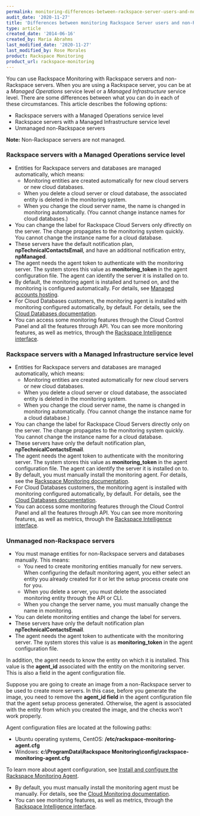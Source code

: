 ```yaml
---
permalink: monitoring-differences-between-rackspace-server-users-and-non-rackspace-server-users/
audit_date: '2020-11-27'
title: 'Differences between monitoring Rackspace Server users and non-Rackspace Server users'
type: article
created_date: '2014-06-16'
created_by: Maria Abrahms
last_modified_date: '2020-11-27'
last_modified_by: Rose Morales
product: Rackspace Monitoring
product_url: rackspace-monitoring
---
```


You can use Rackspace Monitoring with Rackspace servers and non-Rackspace
servers. When you are using a Rackspace server, you can be at a *Managed
Operations* service level or a *Managed Infrastructure* service level. There are
some differences between what you can do in each of these circumstances. This
article describes the following options:

- Rackspace servers with a Managed Operations service level
- Rackspace servers with a Managed Infrastructure service level
- Unmanaged non-Rackspace servers

**Note:** Non-Rackspace servers are not managed.

### Rackspace servers with a Managed Operations service level

- Entities for Rackspace servers and databases are managed automatically, which
  means:
  - Monitoring entities are created automatically for new cloud servers or new
    cloud databases.
  - When you delete a cloud server or cloud database, the associated entity is
    deleted in the monitoring system.
  - When you change the cloud server name, the name is changed in monitoring
    automatically. (You cannot change instance names for cloud databases.)
- You can change the label for Rackspace Cloud Servers only dfirectly on the server.
  The change  propagates to the monitoring system quickly. You cannot change the
  instance name for a cloud database.
- These servers have the default notification plan, **npTechnicalContactsEmail**,
  and have an additional notification entry, **npManaged**.
- The agent needs the agent token to authenticate with the monitoring server.
  The system stores this value as **monitoring_token** in the agent configuration file.
  The agent can identify the server it is installed on to.
- By default, the monitoring agent is installed and turned on, and the
  monitoring is configured automatically. For details, see 
  [Managed accounts hosting](https://www.rackspace.com/dedicated-servers).
- For Cloud Databases customers, the monitoring agent is installed with monitoring configured
  automatically, by default. For details, see the
  [Cloud Databases documentation](https://docs.rackspace.com/docs/cloud-databases/v1/developer-guide/).
- You can access some monitoring features through the Cloud Control Panel and all the
  features through API. You can see more monitoring features, as well as metrics, through
  the [Rackspace Intelligence interface](https://intelligence.rackspace.com/).

### Rackspace servers with a Managed Infrastructure service level

- Entities for Rackspace servers and databases are managed automatically, which
  means:
  - Monitoring entities are created automatically for new cloud servers or new
    cloud databases.
  - When you delete a cloud server or cloud database, the associated entity is
    deleted in the monitoring system.
  - When you change the cloud server name, the name is changed in monitoring
    automatically. (You cannot change the instance name for a cloud database.)
- You can change the label for Rackspace Cloud Servers directly only on the server.
  The change propagates to the monitoring system quickly. You cannot change the instance
  name for a cloud database.
- These servers have only the default notification plan, **npTechnicalContactsEmail**.
- The agent needs the agent token to authenticate with the monitoring server.
  The system stores this value as **monitoring_token** in the agent configuration file.
  The agent can identify the server it is installed on to.
- By default, you must manually install the monitoring agent. For details, see the
  [Rackspace Monitoring documentation](https://docs.rackspace.com/docs/cloud-monitoring/v1/developer-guide/#install-and-configure-the-agent).
- For Cloud Databases customers, the monitoring agent is installed with
  monitoring configured automatically, by default. For details, see the
  [Cloud Databases documentation](https://docs.rackspace.com/docs/cloud-databases/v1/developer-guide/).
- You can access some monitoring features through the Cloud Control Panel and
  all the features through API. You can see more monitoring features, as well as
  metrics, through
  the [Rackspace Intelligence interface](https://intelligence.rackspace.com/).

### Unmanaged non-Rackspace servers

- You must manage entities for non-Rackspace servers and databases manually.
  This means:
  - You need to create monitoring entities manually for new servers. When
    configuring the default monitoring agent, you either select an entity you
    already created for it or let the setup process create one for you.
  - When you delete a server, you must delete the associated monitoring entity
    through the API or CLI.
  - When you change the server name, you must manually change the name in
    monitoring.
- You can delete monitoring entities and change the label for servers.
- These servers have only the default notification plan **npTechnicalContactsEmail**.
- The agent needs the agent token to authenticate with the monitoring server.
  The system stores this value is as **monitoring_token** in the agent configuration file.

In addition, the agent needs to know the entity on which it is installed. This
value is the **agent_id** associated with the entity on the monitoring server.
This is also a field in the agent configuration file.

Suppose you are going to create an image from a non-Rackspace server to be used to
create more servers. In this case, before you generate the image, you need to remove
the **agent_id field** in the agent configuration file that the agent setup process
generated. Otherwise, the agent is associated with the entity
from which you created the image, and the checks won't work properly.

Agent configuration files are located at the following paths:
- Ubuntu operating systems, CentOS: **/etc/rackspace-monitoring-agent.cfg**
- Windows: **c:\ProgramData\Rackspace
  Monitoring\config\rackspace-monitoring-agent.cfg**

To learn more about agent configuration, see
[Install and configure the Rackspace Monitoring Agent](/support/how-to/install-and-configure-the-rackspace-monitoring-agent).

- By default, you must manually install the monitoring agent must be manually. For details, see
  the [Cloud Monitoring documentation](https://docs.rackspace.com/docs/cloud-monitoring/v1/developer-guide/#install-and-configure-the-agent).
- You can see monitoring features, as well as metrics, through the [Rackspace Intelligence interface](https://intelligence.rackspace.com/).
